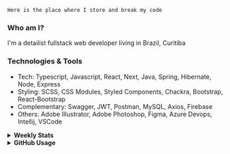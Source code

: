 ```
Here is the place where I store and break my code
```
### Who am I?
I'm a detailist fullstack web developer living in Brazil, Curitiba

### Technologies & Tools
- Tech: Typescript, Javascript, React, Next, Java, Spring, Hibernate, Node, Express
- Styling: SCSS, CSS Modules, Styled Components, Chackra, Bootstrap, React-Bootstrap
- Complementary: Swagger, JWT, Postman, MySQL, Axios, Firebase
- Others: Adobe Illustrator, Adobe Photoshop, Figma, Azure Devops, Intellij, VSCode

<details>
  <summary><b> Weekly Stats</b></summary>
<!--START_SECTION:waka-->

```txt
TypeScript       22 hrs 57 mins  ████████████░░░░░░░░░░░░░   47.72 %
JavaScript       10 hrs 45 mins  █████▓░░░░░░░░░░░░░░░░░░░   22.36 %
JSON             8 hrs 5 mins    ████▒░░░░░░░░░░░░░░░░░░░░   16.81 %
CSS              2 hrs 31 mins   █▒░░░░░░░░░░░░░░░░░░░░░░░   05.26 %
Java             1 hr 1 min      ▓░░░░░░░░░░░░░░░░░░░░░░░░   02.13 %
```

<!--END_SECTION:waka-->
</details>

<details>
  <summary><b> GitHub Usage</b></summary>
  
[![Top Langs](https://github-readme-stats.vercel.app/api/top-langs/?username=gxlpes&&langs_count=9&layout=compact)](https://github.com/anuraghazra/github-readme-stats)

</details>
